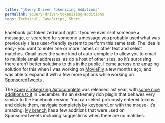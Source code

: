 ```yaml
---
title: "jQuery Driven Tokenizing Additions"
permalink: jquery-driven-tokenizing-additions
tags: Technical, JavaScript, Short
---
```



Facebook got tokenized input right. If you’ve ever sent someone a message, or searched for someone a message you probably used what was previously a less user-friendly system to perform this same task. The idea is easy- you want to enter one or more names or other text and select matches. Gmail uses the same kind of auto-complete to allow you to email to multiple email addresses, as do a host of other sites, so it’s surprising there aren’t better solutions to this in the public. I came across one amazing solution for this when I was working on [MovieFly](http://moviefly.org) a few months ago, and was able to expand it with a few more options while working on [SponsoredTweets](http://sponsoredtweets.com) .

The [jQuery Tokenizing Autocomplete](http://loopj.com/2009/04/25/jquery-plugin-tokenizing-autocomplete-text-entry/) was released last year, with [some nice additions to it](http://github.com/loopj/jQuery-Tokenizing-Autocomplete-Plugin) in December. It’s an extremely rich plugin that behaves very similar to the Facebook version. You can select previously entered tokens and delete them, navigate completely by keyboard, or with the mouse- it’s amazing. [My branch](https://github.com/adamfortuna/jQuery-Tokenizing-Autocomplete-Plugin) has a few additions that were used on SponsoredTweets including suggestions when there are no matches.
